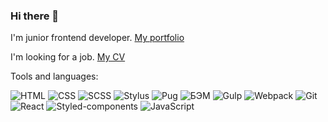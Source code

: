 ### Hi there 👋

I'm junior frontend developer. [My portfolio](https://vvaleri.info/)

I'm looking for a job. [My CV](https://resume.io/r/UnjvboaIA)

Tools and languages:

![HTML](https://img.shields.io/badge/-HTML-000000?style=plastic&logo=HTML5&logoColor=E44D26)
![CSS](https://img.shields.io/badge/-CSS-000000?style=plastic&logo=CSS3&logoColor=2062AF)
![SCSS](https://img.shields.io/badge/-SCSS-000000?style=plastic&logo=SASS&logoColor=CC6699)
![Stylus](https://img.shields.io/badge/-Stylus-000000?style=plastic&logo=Stylus&logoColor=CC6699)
![Pug](https://img.shields.io/badge/-Pug-000000?style=plastic&logo=Pug&logoColor=A86454)
![БЭМ](https://img.shields.io/badge/-БЭМ-000000?style=plastic&logo=BEM&logoColor=1282B9)
![Gulp](https://img.shields.io/badge/-Gulp-000000?style=plastic&logo=Gulp&logoColor=EB4A4B)
![Webpack](https://img.shields.io/badge/-Webpack-000000?style=plastic&logo=Webpack&logoColor=2377BF)
![Git](https://img.shields.io/badge/-Git-000000?style=plastic&logo=Git&logoColor=F05133)
![React](https://img.shields.io/badge/-React-000000?style=plastic&logo=React&logoColor=0AD8FD)
![Styled-components](https://img.shields.io/badge/-Styled_Components-000000?style=plastic&logo=styled-components&logoColor=BA679E)
![JavaScript](https://img.shields.io/badge/-JavaScript-000000?style=plastic&logo=JavaScript&logoColor=E9D54D)




<!--
**vvaleri/vvaleri** is a ✨ _special_ ✨ repository because its `README.md` (this file) appears on your GitHub profile.

Here are some ideas to get you started:

- 🔭 I’m currently working on ...
- 🌱 I’m currently learning ...
- 👯 I’m looking to collaborate on ...
- 🤔 I’m looking for help with ...
- 💬 Ask me about ...
- 📫 How to reach me: ...
- 😄 Pronouns: ...
- ⚡ Fun fact: ...
-->

